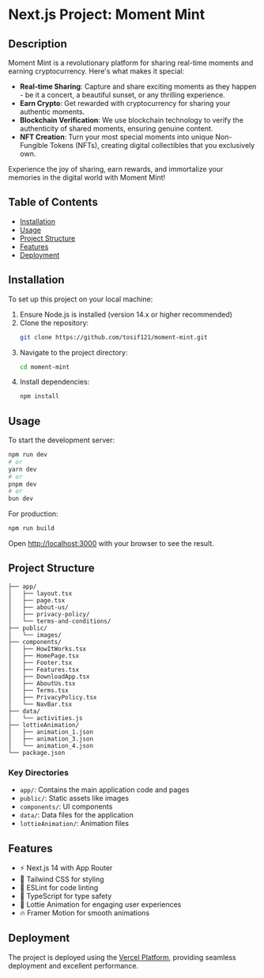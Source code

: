 # Next.js Project: Moment Mint

## Description

Moment Mint is a revolutionary platform for sharing real-time moments and earning cryptocurrency. Here's what makes it special:

- **Real-time Sharing**: Capture and share exciting moments as they happen - be it a concert, a beautiful sunset, or any thrilling experience.
- **Earn Crypto**: Get rewarded with cryptocurrency for sharing your authentic moments.
- **Blockchain Verification**: We use blockchain technology to verify the authenticity of shared moments, ensuring genuine content.
- **NFT Creation**: Turn your most special moments into unique Non-Fungible Tokens (NFTs), creating digital collectibles that you exclusively own.

Experience the joy of sharing, earn rewards, and immortalize your memories in the digital world with Moment Mint!

## Table of Contents
- [Installation](#installation)
- [Usage](#usage)
- [Project Structure](#project-structure)
- [Features](#features)
- [Deployment](#deployment)

## Installation

To set up this project on your local machine:

1. Ensure Node.js is installed (version 14.x or higher recommended)
2. Clone the repository:
   ```bash
   git clone https://github.com/tosif121/moment-mint.git
   ```
3. Navigate to the project directory:
   ```bash
   cd moment-mint
   ```
4. Install dependencies:
   ```bash
   npm install
   ```

## Usage

To start the development server:
```bash
npm run dev
# or
yarn dev
# or
pnpm dev
# or
bun dev
```

For production:
```bash
npm run build
```

Open [http://localhost:3000](http://localhost:3000) with your browser to see the result.

## Project Structure

```
├── app/
│   ├── layout.tsx
│   ├── page.tsx
│   ├── about-us/
│   ├── privacy-policy/
│   └── terms-and-conditions/
├── public/
│   └── images/
├── components/
│   ├── HowItWorks.tsx
│   ├── HomePage.tsx
│   ├── Footer.tsx
│   ├── Features.tsx
│   ├── DownloadApp.tsx
│   ├── AboutUs.tsx
│   ├── Terms.tsx
│   ├── PrivacyPolicy.tsx
│   └── NavBar.tsx
├── data/
│   └── activities.js
├── lottieAnimation/
│   ├── animation_1.json
│   ├── animation_3.json
│   └── animation_4.json
└── package.json
```

### Key Directories

- `app/`: Contains the main application code and pages
- `public/`: Static assets like images
- `components/`: UI components
- `data/`: Data files for the application
- `lottieAnimation/`: Animation files

## Features

- ⚡️ Next.js 14 with App Router
- 💨 Tailwind CSS for styling
- 📏 ESLint for code linting
- 💖 TypeScript for type safety
- 🎨 Lottie Animation for engaging user experiences
- 🔥 Framer Motion for smooth animations

## Deployment

The project is deployed using the [Vercel Platform](https://vercel.com/new?utm_medium=default-template&filter=next.js&utm_source=create-next-app&utm_campaign=create-next-app-readme), providing seamless deployment and excellent performance.
